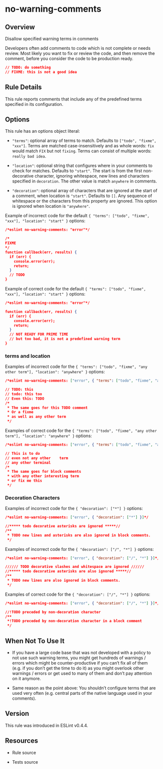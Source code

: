 

# no-warning-comments
## Overview

Disallow specified warning terms in comments

Developers often add comments to code which is not complete or needs review. Most likely you want to fix or review the code, and then remove the comment, before you consider the code to be production ready.


```json
// TODO: do something
// FIXME: this is not a good idea
```

## Rule Details

This rule reports comments that include any of the predefined terms specified in its configuration.

## Options

This rule has an options object literal:


- `"terms"`: optional array of terms to match. Defaults to `["todo", "fixme", "xxx"]`. Terms are matched case-insensitively and as whole words: `fix` would match `FIX` but not `fixing`. Terms can consist of multiple words: `really bad idea`.

- `"location"`: optional string that configures where in your comments to check for matches. Defaults to `"start"`. The start is from the first non-decorative character, ignoring whitespace, new lines and characters specified in `decoration`. The other value is match `anywhere` in comments.

- `"decoration"`: optional array of characters that are ignored at the start of a comment, when location is `"start"`. Defaults to `[]`. Any sequence of whitespace or the characters from this property are ignored. This option is ignored when location is `"anywhere"`.

Example of incorrect code for the default `{ "terms": ["todo", "fixme", "xxx"], "location": "start" }` options:


```json
/*eslint no-warning-comments: "error"*/

/*
FIXME
*/
function callback(err, results) {
  if (err) {
    console.error(err);
    return;
  }
  // TODO
}
```

Example of correct code for the default `{ "terms": ["todo", "fixme", "xxx"], "location": "start" }` options:


```json
/*eslint no-warning-comments: "error"*/

function callback(err, results) {
  if (err) {
    console.error(err);
    return;
  }
  // NOT READY FOR PRIME TIME
  // but too bad, it is not a predefined warning term
}
```

### terms and location

Examples of incorrect code for the `{ "terms": ["todo", "fixme", "any other term"], "location": "anywhere" }` options:


```json
/*eslint no-warning-comments: ["error", { "terms": ["todo", "fixme", "any other term"], "location": "anywhere" }]*/

// TODO: this
// todo: this too
// Even this: TODO
/*
 * The same goes for this TODO comment
 * Or a fixme
 * as well as any other term
 */
```

Examples of correct code for the `{ "terms": ["todo", "fixme", "any other term"], "location": "anywhere" }` options:


```json
/*eslint no-warning-comments: ["error", { "terms": ["todo", "fixme", "any other term"], "location": "anywhere" }]*/

// This is to do
// even not any other    term
// any other terminal
/*
 * The same goes for block comments
 * with any other interesting term
 * or fix me this
 */
```

### Decoration Characters

Examples of incorrect code for the `{ "decoration": ["*"] }` options:


```json
/*eslint no-warning-comments: ["error", { "decoration": ["*"] }]*/

//***** todo decorative asterisks are ignored *****//
/**
 * TODO new lines and asterisks are also ignored in block comments.
 */
```

Examples of incorrect code for the `{ "decoration": ["/", "*"] }` options:


```json
/*eslint no-warning-comments: ["error", { "decoration": ["/", "*"] }]*/

////// TODO decorative slashes and whitespace are ignored //////
//***** todo decorative asterisks are also ignored *****//
/**
 * TODO new lines are also ignored in block comments.
 */
```

Examples of correct code for the `{ "decoration": ["/", "*"] }` options:


```json
/*eslint no-warning-comments: ["error", { "decoration": ["/", "*"] }]*/

//!TODO preceded by non-decoration character
/**
 *!TODO preceded by non-decoration character in a block comment
 */
```

## When Not To Use It


- If you have a large code base that was not developed with a policy to not use such warning terms, you might get hundreds of warnings / errors which might be counter-productive if you can’t fix all of them (e.g. if you don’t get the time to do it) as you might overlook other warnings / errors or get used to many of them and don’t pay attention on it anymore.

- Same reason as the point above: You shouldn’t configure terms that are used very often (e.g. central parts of the native language used in your comments).

## Version

This rule was introduced in ESLint v0.4.4.

## Resources


- Rule source 

- Tests source 

